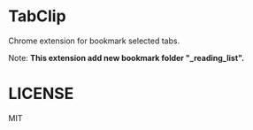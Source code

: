 # TabClip

Chrome extension for bookmark selected tabs.

Note: **This extension add new bookmark folder "_reading_list".**


# LICENSE

MIT

